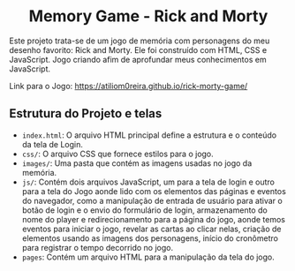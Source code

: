 <h1 align="center">
		Memory Game - Rick and Morty 
</h1>

Este projeto trata-se de um jogo de memória com personagens do meu desenho favorito: Rick and Morty. Ele foi construído com HTML, CSS e JavaScript. Jogo criando afim de aprofundar meus conhecimentos em JavaScript.

Link para o Jogo: https://atiliom0reira.github.io/rick-morty-game/

## Estrutura do Projeto e telas

- `index.html`: O arquivo HTML principal define a estrutura e o conteúdo da tela de Login.
- `css/`: O arquivo CSS que fornece estilos para o jogo.
- `images/`: Uma pasta que contém as imagens usadas no jogo da memória.
- `js/`: Contém dois arquivos JavaScript, um para a tela de login e outro para a tela do Jogo aonde lido com os elementos das páginas e eventos do navegador, como a manipulação de entrada de usuário para ativar o botão de login e o envio do formulário de login, armazenamento do nome do player e redirecionamento para a página do jogo, aonde temos eventos para iniciar o jogo, revelar as cartas ao clicar nelas, criação de elementos usando as imagens dos personagens, início do cronômetro para registrar o tempo decorrido no jogo.
- `pages`: Contém um arquivo HTML para a manipulação da tela do jogo.





